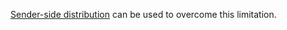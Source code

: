 [Sender-side distribution](/nservicebus/msmq/scalability-and-ha/sender-side-distribution.md) can be used to overcome this limitation.

